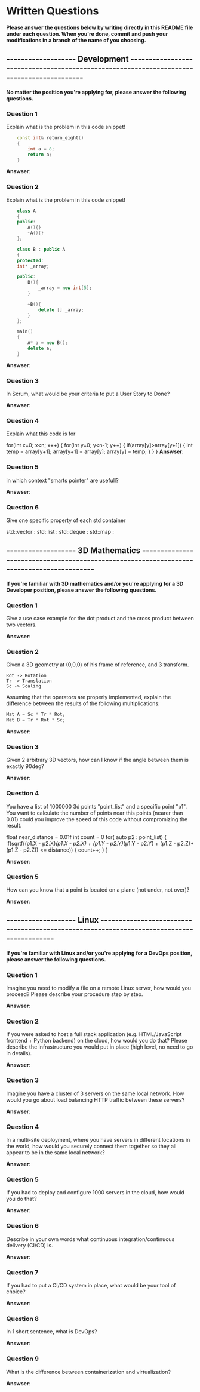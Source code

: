 # Written Questions
**Please answer the questions below by writing directly in this README file under each question. When you're done, commit and push your modifications in a branch of the name of you choosing.**


## ------------------- Development -----------------------------------------------------------------------------------------
**No matter the position you're applying for, please answer the following questions.**


### Question 1
Explain what is the problem in this code snippet!
```cpp
    const int& return_eight()
    {
        int a = 8;
        return a;
    }
```

**Answser**:


### Question 2
Explain what is the problem in this code snippet!
```cpp
    class A
    {
    public:
        A(){}
        ~A(){}
    };

    class B : public A
    {
    protected:
    int* _array;

    public:
        B(){
            _array = new int[5];
        }

        ~B(){
            delete [] _array;
        }
    };

    main()
    {
        A* a = new B();
        delete a;
    }
```

**Answser**:


### Question 3
In Scrum, what would be your criteria to put a User Story to Done?

**Answser**:

### Question 4
Explain what this code is for

for(int x=0; x<n; x++)
{
   for(int y=0; y<n-1; y++)
   {
       if(array[y]>array[y+1])
       {
           int temp = array[y+1];
           array[y+1] = array[y];
           array[y] = temp;
       }
   }
}
**Answser**:


### Question 5
in which context "smarts pointer" are usefull?

**Answser**:


### Question 6
Give one specific property of each std container

std::vector :
std::list   :
std::deque  :
std::map    :


## ------------------- 3D Mathematics -----------------------------------------------------------------------------------------
**If you're familiar with 3D mathematics and/or you're applying for a 3D Developer position, please answer the following questions.**


### Question 1
Give a use case example for the dot product and the cross product between two vectors.

**Answser**:

 
### Question 2
Given a 3D geometry at (0,0,0) of his frame of reference, and 3 transform.
```
Rot -> Rotation
Tr -> Translation
Sc -> Scaling
```
Assuming that the operators are properly implemented, explain the difference between the results of the following multiplications:

```cpp
Mat A = Sc * Tr * Rot;
Mat B = Tr * Rot * Sc;
```

**Answser**:


### Question 3
Given 2 arbitrary 3D vectors, how can I know if the angle between them is exactly 90deg?

**Answser**:


### Question 4
You have a list of 1000000 3d points "point_list" and a specific point "p1". You want to calculate the number of points near this points (nearer than 0.01)
could you improve the speed of this code without compromizing the result.

float near_distance = 0.01f
int count = 0
for( auto p2 : point_list)
{
	if(sqrtf((p1.X - p2.X)*(p1.X - p2.X) + (p1.Y - p2.Y)*(p1.Y - p2.Y) + (p1.Z - p2.Z)*(p1.Z - p2.Z)) <= distance))
	{
		count++;
	}
}

**Answser**:


### Question 5
How can you know that a point is located on a plane (not under, not over)?

**Answser**:





## ------------------- Linux -----------------------------------------------------------------------------------------
**If you're familiar with Linux and/or you're applying for a DevOps position, please answer the following questions.**


### Question 1
Imagine you need to modify a file on a remote Linux server, how would you proceed? Please describe your procedure step by step.

**Answser**:


### Question 2
If you were asked to host a full stack application (e.g. HTML/JavaScript frontend + Python backend) on the cloud, how would you do that? Please describe the infrastructure you would put in place (high level, no need to go in details).

**Answser**:


### Question 3
Imagine you have a cluster of 3 servers on the same local network. How would you go about load balancing HTTP traffic between these servers?

**Answser**:


### Question 4
In a multi-site deployment, where you have servers in different locations in the world, how would you securely connect them together so they all appear to be in the same local network?

**Answser**:


### Question 5
If you had to deploy and configure 1000 servers in the cloud, how would you do that?

**Answser**:


### Question 6
Describe in your own words what continuous integration/continuous delivery (CI/CD) is.

**Answser**:


### Question 7
If you had to put a CI/CD system in place, what would be your tool of choice?

**Answser**:


### Question 8
In 1 short sentence, what is DevOps?

**Answser**:


### Question 9
What is the difference between containerization and virtualization?

**Answser**:

